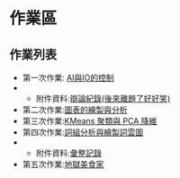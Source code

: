 # 作業區

## 作業列表
- 第一次作業: [AI與IO的控制](https://github.com/jaunty0216/ForSophomoreCourse/blob/main/%E7%AC%AC%E5%9B%9B%E9%80%B1_%E9%82%8F%E8%BC%AF%E6%A2%9D%E4%BB%B6%E6%8E%A7%E5%88%B6AI_%E5%92%96%E5%93%A9%E9%A3%AF%E6%8B%8C%E8%88%87%E4%B8%8D%E6%8B%8C%E7%9A%84%E7%B5%82%E6%A5%B5%E8%BE%AF%E8%AB%96%E8%B3%BD.ipynb)
- - 附件資料:[辯論紀錄(後來離題了好好笑)](https://docs.google.com/spreadsheets/d/161euJffjihgIKrZRsuhH6uJum3igq4cJ5kyqXmPup2Q/edit?usp=sharing)
- 第二次作業:[圖表的繪製與分析](https://colab.research.google.com/github/jaunty0216/ForSophomoreCourse/blob/main/%E7%AC%AC%E5%85%AD%E9%80%B1_%E8%AE%93%E6%88%91%E5%BA%B7%E5%BA%B7%E5%B0%BC%E5%80%91%E8%B2%B7%E4%BA%86%E7%94%9A%E9%BA%BC%E5%91%A2~.ipynb)
- 第三次作業:[KMeans 聚類與 PCA 降維](https://colab.research.google.com/drive/1WtrO9DCnGV_V80m36Pw5MJ6t-T9zk0j5?usp=sharing) 
- 第四次作業:[詞組分析與繪製詞雲圖](https://colab.research.google.com/github/jaunty0216/ForSophomoreCourse/blob/main/%E7%AC%AC%E5%85%AB%E9%80%B1_%E4%BD%A0%E5%80%91%E8%AA%AA%E5%95%A5%E5%91%A2.ipynb)
- - 附件資料:[彙整記錄](https://docs.google.com/spreadsheets/d/16LGXgFCCVwqVU48-JoQzY6SbtIn3Vp6U-_kfjsg-Q1E/edit?usp=sharing)
- 第五次作業:[地獄美食家](https://colab.research.google.com/github/jaunty0216/ForSophomoreCourse/blob/main/%E7%AC%AC%E5%8D%81%E9%80%B1_%E5%9C%B0%E7%8D%84%E7%BE%8E%E9%A3%9F%E5%AE%B6.ipynb) 
